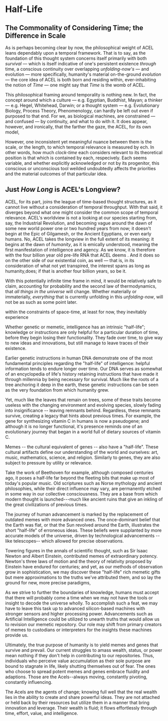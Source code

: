 # Half-Life

## The Commonality of Considering Time; the Difference in Scale

As is perhaps becoming clear by now, the philosophical weight of ACEL leans dependably upon a temporal framework. That is to say, as the foundation of this thought system concerns itself primarily with both _survival_ — which is itself indicative of one's persistent existence _through_ time, a conscious continuity over overlapping _unfolding-now's_ — and evolution — more specifically, humanity's material on-the-ground _evolution —_ the core idea of ACEL is both born and residing within, ever-inhabiting the notion of _Time_ — one might say that _Time_ is the womb of ACEL.&#x20;

This philosophical framing around temporality is nothing new. In fact, the concept around which a culture — e.g. Egyptian, Buddhist, Mayan; a thinker — e.g. Hegel, Whitehead, Darwin; or a thought system — e.g. Evolutionary Biology, Process Theory, Phenomenology, can hardly be left out even if purposed to that end. For we, as biological machines, are constrained — and confused — by continuity, and what to do with it. It does appear, however, and ironically, that the farther the gaze, the ACEL, for its own model,&#x20;

However, one inconsistent yet meaningful nuance between them is the scale, or the length, to which temporal relevance is measured by ech. In other words, how much _clock-time_ each considers relevant to its theoretical position is that which is contained by each, respecively. Each seems variable, and whether explicitly acknowledged or not by its progenitor, this conscious or unconscious tool weilded undoubtedly affects the priorities and the material outcomes of that particular idea.&#x20;

## Just _How Long_ is ACEL's Longview?

ACEL, for its part, joins the league of time-based thought structures, as it cannot live without a consideration of temporal throughput.  With that said, it diverges beyond what one might consider the common scope of temporal relevance. ACEL's worldview is not a looking at our species starting from, say, the Industrial Revolution, and becoming vague around the dawn of some new world power one or two hundred years from now; it doesn't begin at the Epic of Gilgamesh, or the Ancient Egyptians, or even early humans. No, ACEL takes the longview in the full extent of its meaning: it begins at the dawn of _humanity_, as it is emically understood, meaning the first manifestation of intelligence and agency. As we know, it is therefore with the four billion year old pre-life RNA that ACEL deems . And it does so on the other side of our existential coin, as well — that is, in its consideration of what not yet transpired, the interest spans as long as humanity,does; if that is another four billion years, so be it.&#x20;

With this potentially infinite time frame in mind, it would be relatively safe to claim, accounting for probability and the second law of thermodynamics, that _all things in the universe_ will change. Whether materially or immaterially, _everything_ that is currently unfolding in this _unfolding-now_, will not be as such as some point later.&#x20;



&#x20;within the constraints of space-time, at least for now, they inevitably experience&#x20;

Whether genetic or memetic, intelligence has an intrinsic "half-life"; knowledge or instructions are only helpful for a particular duration of time, before they begin losing their functionality. They fade over time, to give way to new ideas and innovations, but still manage to leave traces of their existence.&#x20;

Earlier genetic instructions in human DNA demonstrate one of the most fundamental principles regarding the "half-life" of intelligence: helpful information tends to endure longer over time. Our DNA serves as somewhat of an encyclopedia of life's history retaining instructions that have made it through millennia by being necessary for survival. Much like the roots of a tree anchoring it deep in the earth, these genetic instructions can be seen as the very foundation from which humanity grew.&#x20;

Yet, much like the leaves that remain on trees, some of these traits become useless with the changing environment and evolving species, slowly fading into insignificance -- leaving remnants behind. Regardless, these remnants survive, creating a legacy that hints about previous times. For example, the gene for synthesizing vitamin C in humans is now a pseudogene; and although it is no longer functional, it's presence reminds one of an evolutionary journey that began in a world full of dietary sources of vitamin C.&#x20;

Memes -- the cultural equivalent of genes -- also have a "half-life". These cultural artifacts define our understanding of the world and ourselves: art, music, mathematics, science, and religion. Similarly to genes, they are also subject to pressure by utility or relevance.&#x20;

Take the work of Beethoven for example, although composed centuries ago, it poses a half-life far beyond the fleeting bits that make up most of today's popular music. Old scriptures such as Norse mythology and ancient philosophies, while their direct influence may vary, are permanently etched in some way in our collective consciousness. They are a base from which modern thought is launched---much like ancient ruins that give an inkling of the great civilizations of previous times.&#x20;

The journey of human advancement is marked by the replacement of outdated memes with more advanced ones. The once-dominant belief that the Earth was flat, or that the Sun revolved around the Earth, illustrates the short "half-life" of erroneous ideas. These beliefs were supplanted by more accurate models of the universe, driven by technological advancements --like telescopes-- which allowed for precise observations.&#x20;

Towering figures in the annals of scientific thought, such as Sir Isaac Newton and Albert Einstein, contributed memes of extraordinary potency. Newton's three laws of motion and the theory of relativity proposed by Einstein have endured for centuries; and yet, as our methods of observation grow in sophistication, we may discover these "half-life" rich memetic gifts but mere approximations to the truths we've attributed them, and so lay the ground for new, more precise paradigms,

As we strive to further the boundaries of knowledge, humans must accept that there will probably come a time when we may not have the tools or insight to decode the universe wholly. To accomplish such a feat, we may have to leave this task up to advanced silicon-based machines with stronger sensors and higher processing power. Advancements such as Artificial Intelligence could be utilized to unearth truths that would allow us to revision our memetic repository. Our role may shift from primary creators of memes to custodians or interpreters for the insights these machines provide us.

Ultimately, the true purpose of humanity is to yield memes and genes that survive and prevail. Our current struggles to amass wealth, status, or power mean nothing if they don't help in contributing to our repositories. Thus, individuals who perceive value accumulation as their sole purpose are bound to stagnate in life, likely shutting themselves out of fear. The ones who choose to spread potent memes and genes embrace fluidity and adaptions. Those are the Acels--always moving, constantly pivoting, constantly influencing.&#x20;

The Acels are the agents of change; knowing full well that the real wealth lies in the ability to create and share powerful ideas. They are not attached or held back by their resources but utilize them in a manner that bring innovation and leverage. Their wealth is fluid; it flows effortlessly through time, effort, value, and intelligence.&#x20;


